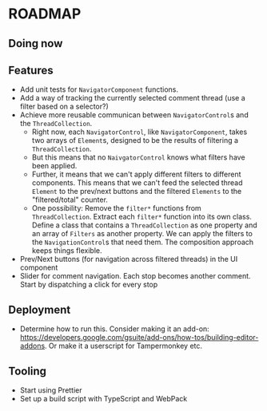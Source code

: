 # ROADMAP

## Doing now

## Features
- Add unit tests for `NavigatorComponent` functions.
- Add a way of tracking the currently selected comment thread (use a filter based on a selector?)
- Achieve more reusable communican between `NavigatorControl`s and the `ThreadCollection`. 
    * Right now, each `NavigatorControl`, like `NavigatorComponent`, takes two arrays of `Element`s, designed to be the results of filtering a `ThreadCollection`.
    * But this means that no `NaivgatorControl` knows what filters have been applied. 
    * Further, it means that we can't apply different filters to different components. This means that we can't feed the selected thread `Element` to the prev/next buttons and the filtered `Elements` to the "filtered/total" counter.
    * One possibility: 
        Remove the `filter*` functions from `ThreadCollection`.
        Extract each `filter*` function into its own class.
        Define a class that contains a `ThreadCollection` as one property and an array of `Filters` as another property. We can apply the filters to the `NavigationControl`s that need them. The composition approach keeps things flexible.
- Prev/Next buttons (for navigation across filtered threads) in the UI component
- Slider for comment navigation. Each stop becomes another comment. Start by dispatching a click for every stop

## Deployment
- Determine how to run this. Consider making it an add-on: https://developers.google.com/gsuite/add-ons/how-tos/building-editor-addons. Or make it a userscript for Tampermonkey etc.

## Tooling
- Start using Prettier
- Set up a build script with TypeScript and WebPack